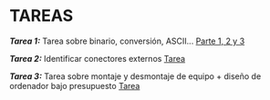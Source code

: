 # TAREAS  

***Tarea 1:*** Tarea sobre binario, conversión, ASCII... [Parte 1, 2 y 3](Tareas1)  

***Tarea 2:*** Identificar conectores externos [Tarea](Tarea2/ACTIVIDAD%20CON.%20EXTERN.pdf)  

***Tarea 3:*** Tarea sobre montaje y desmontaje de equipo + diseño de ordenador bajo presupuesto [Tarea](Tarea3/Final%20Pr%C3%A1tica%201.%20Sistemas..pdf)